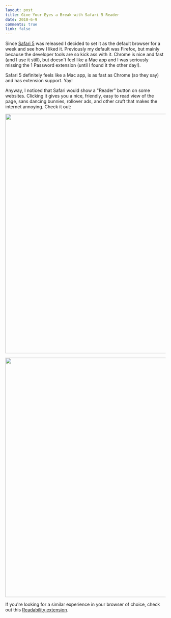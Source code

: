 ```yaml
--- 
layout: post
title: Give Your Eyes a Break with Safari 5 Reader
date: 2010-6-9
comments: true
link: false
---
```

<p>Since <a href="http://apple.com/safari">Safari 5</a> was released I decided to set it as the default browser for a week and see how I liked it.  Previously my default was Firefox, but mainly because the developer tools are so kick ass with it.  Chrome is nice and fast (and I use it still), but doesn't feel like a Mac app and I was seriously missing the 1 Password extension (until I found it the other day!).</p>
<p>Safari 5 definitely feels like a Mac app, is as fast as Chrome (so they say) and has extension support.  Yay!</p>
<p>Anyway, I noticed that Safari would show a "Reader" button on some websites.  Clicking it gives you a nice, friendly, easy to read view of the page, sans dancing bunnies, rollover ads, and other cruft that makes the internet annoying.  Check it out:</p>
<p><img src="/images/20100609-g7p1pabqf24eq3cceajqtk2wg6_.jpg" width="750"   /></p>
<p><img src="/images/20100609-81bwaithwmmjq9dg21pj38pny4_.jpg" width="750"   /></p>
<p>If you're looking for a similar experience in your browser of choice, check out this <a href="http://lab.arc90.com/experiments/readability/" target="_blank">Readability extension</a>.
